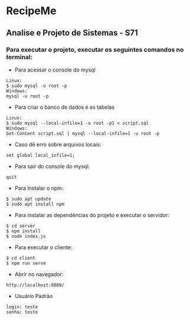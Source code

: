 # RecipeMe
## Analise e Projeto de Sistemas - S71
 ### Para executar o projeto, executar os seguintes comandos no terminal:

- Para acessar o console do mysql
```console
Linux:
$ sudo mysql -u root -p
Windows:
mysql -u root -p
```

- Para criar o banco de dados e as tabelas
```console
Linux:
$ sudo mysql --local-infile=1 -u root -p1 < script.sql
Windows:
Get-Content script.sql | mysql --local-infile=1 -u root -p
```

- Caso dê erro sobre arquivos locais:
```console
set global local_infile=1;
```

- Para sair do console do mysql:
```console
quit
```

- Para instalar o npm:
```console
$ sudo apt update
$ sudo apt install npm
```
- Para instalar as dependências do projeto e executar o servidor:
```console
$ cd server
$ npm install
$ node index.js
```
- Para executar o cliente:
```console
$ cd client
$ npm run serve
```
 - Abrir no navegador:
```browse
http://localhost:8080/
```
- Usuário Padrão
```
login: teste
senha: teste
```
